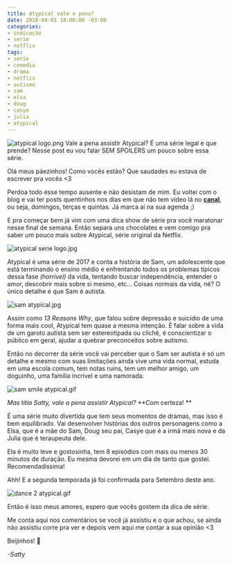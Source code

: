 ```yaml
---
title: Atypical vale a pena?
date: 2018-04-01 18:00:00 -03:00
categories:
- indicação
- serie
- netflix
tags:
- serie
- comedia
- drama
- netflix
- autismo
- sam
- elsa
- doug
- casye
- julia
- atypical
---
```


![atypical logo.png](/uploads/atypical%20logo.png)
Vale a pena assistir Atypical? É uma série legal e que prende? Nesse post eu vou falar SEM SPOILERS um pouco sobre essa série. 

Olá meus pãezinhos! Como vocês estão? Que saudades eu estava de escrever pra vocês <3

Perdoa todo esse tempo ausente e não desistam de mim. Eu voltei com o blog e vai ter posts quentinhos nos dias em que não tem vídeo lá no **[canal](https://www.youtube.com/PenseGeek)**, ou seja, domingos, terças e quintas. Já marca aí na sua agenda ;)

E pra começar bem já vim com uma dica show de série pra você maratonar nesse final de semana. Então separa uns chocolates e vem comigo pra saber um pouco mais sobre Atypical, série original da Netflix. 

![atypical serie logo.jpg](/uploads/atypical%20serie%20logo.jpg)

Atypical é uma série de 2017 e conta a história de Sam, um adolescente que está terminando o ensino médio e enfrentando todos os problemas típicos dessa fase *(horrível)* da vida, tentando buscar independência, entender o amor, descobrir mais sobre si mesmo, etc… Coisas normais da vida, né? O único detalhe é que Sam é autista. 

![sam atypical.jpg](/uploads/sam%20atypical.jpg)

Assim como *13 Reasons Why*, que falou sobre depressão e suicídio de uma forma mais cool, Atypical tem quase a mesma intenção. É falar sobre a vida de um garoto autista sem ser estereotipada ou clichê, é conscientizar o público em geral, ajudar a quebrar preconceitos sobre autismo.

Então no decorrer da série você vai perceber que o Sam ser autista é só um detalhe e mesmo com suas limitações ainda vive uma vida normal, estuda em uma escola comum, tem notas ruins, tem um melhor amigo, um doguinho, uma família incrível e uma namorada.

![sam smile atypical.gif](/uploads/sam%20smile%20atypical.gif)

*Mas titia Satty, vale a pena assistir Atypical?* **Com certeza! **

É uma série muito divertida que tem seus momentos de dramas, mas isso é bem equilibrado. Vai desenvolver histórias dos outros personagens como a Elsa, que é a mãe do Sam, Doug seu pai, Casye que é a irmã mais nova e da Julia que é teraupeuta dele. 

Ela é muito leve e gostosinha, tem 8 episódios com mais ou menos 30 minutos de duração. Eu mesma devorei em um dia de tanto que gostei. Recomendadíssima! 

Ahh! E a segunda temporada já foi confirmada para Setembro deste ano.

![dance 2 atypical.gif](/uploads/dance%202%20atypical.gif)

Então é isso meus amores, espero que vocês gostem da dica de série. 

Me conta aqui nos comentários se você já assistiu e o que achou, se ainda não assistiu corre pra ver e depois vem aqui me contar a sua opinião <3 

Beijinhos! 💋

*-Satty*
 



